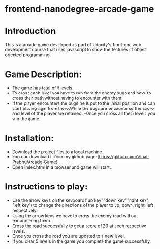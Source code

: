 frontend-nanodegree-arcade-game
===============================

# Introduction

This is a arcade game developed as part of Udacity's front-end web development course that uses javascript to show the features of object oriented programming.

# Game Description:

- The game has total of 5 levels.
- To cross each level you have to run from the enemy bugs and have to cross their path without having to encounter with them.
- If the player encounters the bugs he is put to the initial position and can start playing agin from there.While the bugs are encountered the score and level of the player are retained.
-Once you cross all the 5 levels you win the game.

# Installation:

- Download the project files to a local machine.
- You can download it from my github page-(https://github.com/Vittal-Prabhu/Arcade-Game)
- Open index.html in a browser and game will start.

# Instructions to play:

- Use the arrow keys on the keyboard("up key","down key","right key", "left key") to change the directions of the player to up, down, right, left respectively.
- Using the arrow keys we have to cross the enemy road without encountering them.
- Cross the road successfully to get a score of 20 at eech respective levels.
- Once you cross the road you are updated to a new level.
- If you clear 5 levels in the game you complete the game successfully.





